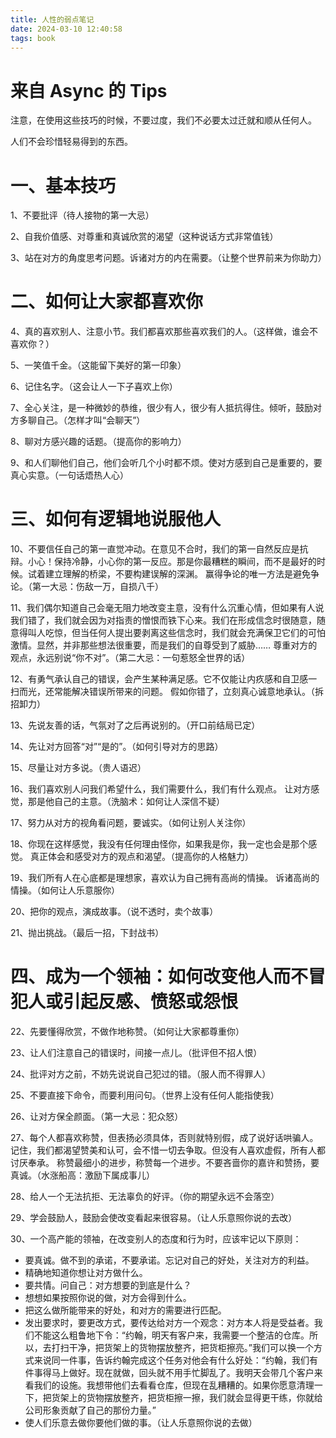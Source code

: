 ```yaml
---
title: 人性的弱点笔记
date: 2024-03-10 12:40:58
tags: book
---
```


# 来自 Async 的 Tips
注意，在使用这些技巧的时候，不要过度，我们不必要太过迁就和顺从任何人。

人们不会珍惜轻易得到的东西。

# 一、基本技巧
1、不要批评（待人接物的第一大忌）

2、自我价值感、对尊重和真诚欣赏的渴望（这种说话方式非常值钱）

3、站在对方的角度思考问题。诉诸对方的内在需要。（让整个世界前来为你助力）

# 二、如何让大家都喜欢你
4、真的喜欢别人、注意小节。我们都喜欢那些喜欢我们的人。（这样做，谁会不喜欢你？）

5、一笑值千金。（这能留下美好的第一印象）

6、记住名字。（这会让人一下子喜欢上你）

7、全心关注，是一种微妙的恭维，很少有人，很少有人抵抗得住。倾听，鼓励对方多聊自己。（怎样才叫“会聊天”）

8、聊对方感兴趣的话题。（提高你的影响力）

9、和人们聊他们自己，他们会听几个小时都不烦。使对方感到自己是重要的，要真心实意。（一句话焐热人心）


# 三、如何有逻辑地说服他人
10、不要信任自己的第一直觉冲动。在意见不合时，我们的第一自然反应是抗辩。小心！保持冷静，小心你的第一反应。那是你最糟糕的瞬间，而不是最好的时候。试着建立理解的桥梁，不要构建误解的深渊。
赢得争论的唯一方法是避免争论。（第一大忌：伤敌一万，自损八千）

11、我们偶尔知道自己会毫无阻力地改变主意，没有什么沉重心情，但如果有人说我们错了，我们就会因为对指责的憎恨而铁下心来。我们在形成信念时很随意，随意得叫人吃惊，但当任何人提出要剥离这些信念时，我们就会充满保卫它们的可怕激情。显然，并非那些想法很重要，而是我们的自尊受到了威胁……
尊重对方的观点，永远别说“你不对”。（第二大忌：一句惹怒全世界的话）

12、有勇气承认自己的错误，会产生某种满足感。它不仅能让内疚感和自卫感一扫而光，还常能解决错误所带来的问题。
假如你错了，立刻真心诚意地承认。（拆招卸力）

13、先说友善的话，气氛对了之后再说别的。（开口前结局已定）

14、先让对方回答“对”“是的”。（如何引导对方的思路）

15、尽量让对方多说。（贵人语迟）

16、我们喜欢别人问我们希望什么，我们需要什么，我们有什么观点。
让对方感觉，那是他自己的主意。（洗脑术：如何让人深信不疑）

17、努力从对方的视角看问题，要诚实。（如何让别人关注你）

18、你现在这样感觉，我没有任何理由怪你，如果我是你，我一定也会是那个感觉。
真正体会和感受对方的观点和渴望。（提高你的人格魅力）

19、我们所有人在心底都是理想家，喜欢认为自己拥有高尚的情操。
诉诸高尚的情操。（如何让人乐意服你）

20、把你的观点，演成故事。（说不透时，卖个故事）

21、抛出挑战。（最后一招，下封战书）

# 四、成为一个领袖：如何改变他人而不冒犯人或引起反感、愤怒或怨恨
22、先要懂得欣赏，不做作地称赞。（如何让大家都尊重你）

23、让人们注意自己的错误时，间接一点儿。（批评但不招人恨）

24、批评对方之前，不妨先说说自己犯过的错。（服人而不得罪人）

25、不要直接下命令，而要利用问句。（世界上没有任何人能指使我）

26、让对方保全颜面。（第一大忌：犯众怒）

27、每个人都喜欢称赞，但表扬必须具体，否则就特别假，成了说好话哄骗人。记住，我们都渴望赞美和认可，会不惜一切去争取。但没有人喜欢虚假，所有人都讨厌奉承。
称赞最细小的进步，称赞每一个进步。不要吝啬你的嘉许和赞扬，要真诚。（水涨船高：激励下属成事儿）

28、给人一个无法抗拒、无法辜负的好评。（你的期望永远不会落空）

29、学会鼓励人，鼓励会使改变看起来很容易。（让人乐意照你说的去改）

30、一个高产能的领袖，在改变别人的态度和行为时，应该牢记以下原则：

- 要真诚。做不到的承诺，不要承诺。忘记对自己的好处，关注对方的利益。
- 精确地知道你想让对方做什么。
- 要共情。问自己：对方想要的到底是什么？
- 想想如果按照你说的做，对方会得到什么。
- 把这么做所能带来的好处，和对方的需要进行匹配。
- 发出要求时，要更改方式，要传达给对方一个观念：对方本人将是受益者。我们不能这么粗鲁地下令：“约翰，明天有客户来，我需要一个整洁的仓库。所以，去打扫干净，把货架上的货物摆放整齐，把货柜擦亮。”我们可以换一个方式来说同一件事，告诉约翰完成这个任务对他会有什么好处：“约翰，我们有件事得马上做好。现在就做，回头就不用手忙脚乱了。我明天会带几个客户来看我们的设施。我想带他们去看看仓库，但现在乱糟糟的。如果你愿意清理一下，把货架上的货物摆放整齐，把货柜擦一擦，我们就会显得更干练，你就给公司形象贡献了自己的那份力量。”
- 使人们乐意去做你要他们做的事。（让人乐意照你说的去做）
